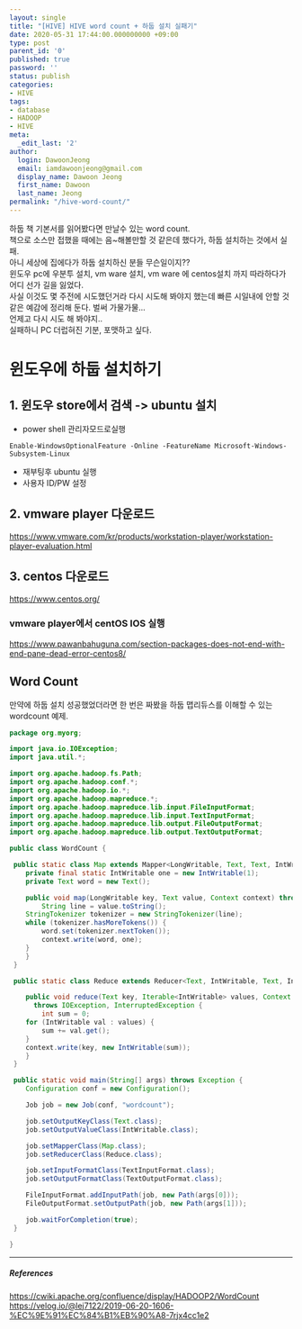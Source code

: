 ```yaml
---
layout: single
title: "[HIVE] HIVE word count + 하둡 설치 실패기"
date: 2020-05-31 17:44:00.000000000 +09:00
type: post
parent_id: '0'
published: true
password: ''
status: publish
categories:
- HIVE
tags:
- database
- HADOOP
- HIVE
meta:
  _edit_last: '2'
author:
  login: DawoonJeong
  email: iamdawoonjeong@gmail.com
  display_name: Dawoon Jeong
  first_name: Dawoon
  last_name: Jeong
permalink: "/hive-word-count/"
---
```


하둡 책 기본서를 읽어봤다면 만날수 있는 word count.  
책으로 소스만 접했을 때에는 음~해볼만할 것 같은데 했다가, 하둡 설치하는 것에서 실패.  
아니 세상에 집에다가 하둡 설치하신 분들 무슨일이지??  
윈도우 pc에 우분투 설치, vm ware 설치, vm ware 에 centos설치 까지 따라하다가 어디 선가 길을 잃었다.  
사실 이것도 몇 주전에 시도했던거라 다시 시도해 봐야지 했는데 빠른 시일내에 안할 것 같은 예감에 정리해 둔다. 벌써 가물가물...  
언제고 다시 시도 해 봐야지..  
실패하니 PC 더럽혀진 기분, 포맷하고 싶다.

<!--excerpt_separator-->


# 윈도우에 하둡 설치하기
## 1. 윈도우 store에서 검색 -> ubuntu 설치

- power shell 관리자모드로실행

```shell
Enable-WindowsOptionalFeature -Online -FeatureName Microsoft-Windows-Subsystem-Linux
```
- 재부팅후 ubuntu 실행
- 사용자 ID/PW 설정


## 2. vmware player 다운로드  
<https://www.vmware.com/kr/products/workstation-player/workstation-player-evaluation.html>

## 3. centos 다운로드
<https://www.centos.org/>

### vmware player에서 centOS IOS 실행
<https://www.pawanbahuguna.com/section-packages-does-not-end-with-end-pane-dead-error-centos8/>


## Word Count
만약에 하둡 설치 성공했었더라면 한 번은 짜봤을 하둡 맵리듀스를 이해할 수 있는 wordcount 예제.  


```java
package org.myorg;

import java.io.IOException;
import java.util.*;

import org.apache.hadoop.fs.Path;
import org.apache.hadoop.conf.*;
import org.apache.hadoop.io.*;
import org.apache.hadoop.mapreduce.*;
import org.apache.hadoop.mapreduce.lib.input.FileInputFormat;
import org.apache.hadoop.mapreduce.lib.input.TextInputFormat;
import org.apache.hadoop.mapreduce.lib.output.FileOutputFormat;
import org.apache.hadoop.mapreduce.lib.output.TextOutputFormat;

public class WordCount {

 public static class Map extends Mapper<LongWritable, Text, Text, IntWritable> {
    private final static IntWritable one = new IntWritable(1);
    private Text word = new Text();

    public void map(LongWritable key, Text value, Context context) throws IOException, InterruptedException {
        String line = value.toString();
    StringTokenizer tokenizer = new StringTokenizer(line);
    while (tokenizer.hasMoreTokens()) {
        word.set(tokenizer.nextToken());
        context.write(word, one);
    }
    }
 }

 public static class Reduce extends Reducer<Text, IntWritable, Text, IntWritable> {

    public void reduce(Text key, Iterable<IntWritable> values, Context context)
      throws IOException, InterruptedException {
        int sum = 0;
    for (IntWritable val : values) {
        sum += val.get();
    }
    context.write(key, new IntWritable(sum));
    }
 }

 public static void main(String[] args) throws Exception {
    Configuration conf = new Configuration();

    Job job = new Job(conf, "wordcount");

    job.setOutputKeyClass(Text.class);
    job.setOutputValueClass(IntWritable.class);

    job.setMapperClass(Map.class);
    job.setReducerClass(Reduce.class);

    job.setInputFormatClass(TextInputFormat.class);
    job.setOutputFormatClass(TextOutputFormat.class);

    FileInputFormat.addInputPath(job, new Path(args[0]));
    FileOutputFormat.setOutputPath(job, new Path(args[1]));

    job.waitForCompletion(true);
 }

}
```


---
##### References
<https://cwiki.apache.org/confluence/display/HADOOP2/WordCount>  
<https://velog.io/@lej7122/2019-06-20-1606-%EC%9E%91%EC%84%B1%EB%90%A8-7rjx4cc1e2>  

